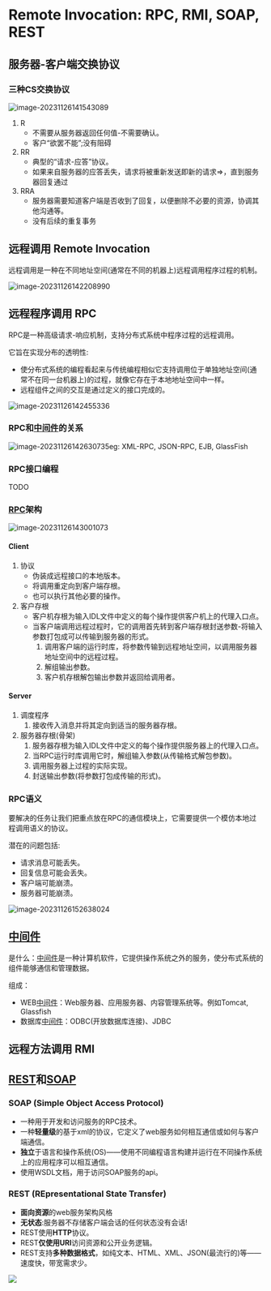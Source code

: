 # Remote Invocation: RPC, RMI, SOAP, REST



## 服务器-客户端交换协议

### 三种CS交换协议

![image-20231126141543089](https://pic-1257412153.cos.ap-nanjing.myqcloud.com/images/2023/11/26/image-20231126141543089-203d44.png)

1. R
   - 不需要从服务器返回任何值-不需要确认。
   - 客户“欲罢不能”;没有阻碍
2. RR
   - 典型的“请求-应答”协议。
   - 如果来自服务器的应答丢失，请求将被重新发送即新的请求=>，直到服务器回复通过
3. RRA
   - 服务器需要知道客户端是否收到了回复，以便删除不必要的资源，协调其他沟通等。
   - 没有后续的重复事务





## 远程调用 Remote Invocation

远程调用是一种在不同地址空间(通常在不同的机器上)远程调用程序过程的机制。

![image-20231126142208990](https://pic-1257412153.cos.ap-nanjing.myqcloud.com/images/2023/11/26/image-20231126142208990-87c16d.png)





## 远程程序调用 RPC

RPC是一种高级请求-响应机制，支持分布式系统中程序过程的远程调用。

它旨在实现分布的透明性:

- 使分布式系统的编程看起来与传统编程相似它支持调用位于单独地址空间(通常不在同一台机器上)的过程，就像它存在于本地地址空间中一样。
- 远程组件之间的交互是通过定义的接口完成的。

![image-20231126142455336](https://pic-1257412153.cos.ap-nanjing.myqcloud.com/images/2023/11/26/image-20231126142455336-6de286.png)

### RPC和[中间件](../../../wiki/中间件.md)的关系

![image-20231126142630735](https://pic-1257412153.cos.ap-nanjing.myqcloud.com/images/2023/11/26/image-20231126142630735-b69456.png)eg: XML-RPC, JSON-RPC, EJB, GlassFish

### RPC接口编程

TODO



### [RPC](../../../dev/backend/RPC.md)架构

![image-20231126143001073](https://pic-1257412153.cos.ap-nanjing.myqcloud.com/images/2023/11/26/image-20231126143001073-f8ba28.png)

#### Client

1. 协议
   - 伪装成远程接口的本地版本。
   - 将调用重定向到客户端存根。
   - 也可以执行其他必要的操作。
2. 客户存根
   - 客户机存根为输入IDL文件中定义的每个操作提供客户机上的代理入口点。
   - 当客户端调用远程过程时，它的调用首先转到客户端存根封送参数-将输入参数打包成可以传输到服务器的形式。
     1. 调用客户端的运行时库，将参数传输到远程地址空间，以调用服务器地址空间中的远程过程。
     2. 解组输出参数。
     3. 客户机存根解包输出参数并返回给调用者。



#### Server

1. 调度程序
   1. 接收传入消息并将其定向到适当的服务器存根。
2. 服务器存根(骨架)
   1. 服务器存根为输入IDL文件中定义的每个操作提供服务器上的代理入口点。
   2. 当RPC运行时库调用它时，解组输入参数(从传输格式解包参数)。
   3. 调用服务器上过程的实际实现。
   4. 封送输出参数(将参数打包成传输的形式)。

### RPC语义

要解决的任务让我们把重点放在RPC的通信模块上，它需要提供一个模仿本地过程调用语义的协议。

潜在的问题包括:

- 请求消息可能丢失。
- 回复信息可能会丢失。
- 客户端可能崩溃。
- 服务器可能崩溃。



![image-20231126152638024](https://pic-1257412153.cos.ap-nanjing.myqcloud.com/images/2023/11/26/image-20231126152638024-aa8026.png)





## [中间件](../../../wiki/中间件.md)

是什么：[中间件](../../../wiki/中间件.md)是一种计算机软件，它提供操作系统之外的服务，使分布式系统的组件能够通信和管理数据。

组成：

- WEB[中间件](../../../wiki/中间件.md)：Web服务器、应用服务器、内容管理系统等。例如Tomcat, Glassfish
- 数据库[中间件](../../../wiki/中间件.md)：ODBC(开放数据库连接)、JDBC 



## 远程方法调用 RMI





## [REST](../../../dev/backend/RESTful.md)和[SOAP](../../../dev/backend/SOAP.md)

### SOAP (Simple Object Access Protocol)



- 一种用于开发和访问服务的RPC技术。
- 一种**轻量级**的基于xml的协议，它定义了web服务如何相互通信或如何与客户端通信。
- **独立**于语言和操作系统(OS)——使用不同编程语言构建并运行在不同操作系统上的应用程序可以相互通信。
- 使用WSDL文档，用于访问SOAP服务的api。

### REST (REpresentational State Transfer)



- **面向资源**的web服务架构风格
- **无状态**:服务器不存储客户端会话的任何状态没有会话!
- REST使用**HTTP**协议。
- REST**仅使用URI**访问资源和公开业务逻辑。
- REST支持**多种数据格式**，如纯文本、HTML、XML、JSON(最流行的)等——速度快，带宽需求少。

![](https://pic-1257412153.cos.ap-nanjing.myqcloud.com/images/2023/11/26/20231126153701-70f011.png)